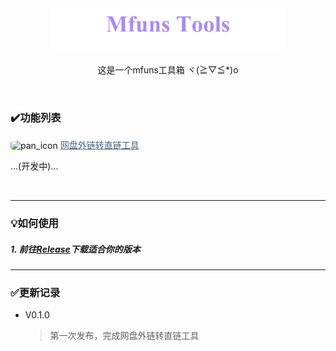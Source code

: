 <div align="center">
    <img src="logo.png" width=75%>
    <p>这是一个mfuns工具箱 ヾ(≧▽≦*)o</p>
</div>
</br>


### ✔️功能列表

<img src="https://pic-oss.mouup.top/pic/2025/01/f27fbbe4aade501268117c96cc504940.png" alt="pan_icon" style="vertical-align: middle;border-radius: 25%;width:25px; height:25px"> 
<a href="plugin/pan_transfer/README.md" style="color: #4a6187">网盘外链转直链工具</a>

<br>
<p>...(开发中)...</p>
<br>


---
### 💡如何使用
##### 1. 前往[Release](https://github.com/imouup/Mfuns_tools/releases)下载适合你的版本




---
### ✅更新记录
* V0.1.0
  > 第一次发布，完成网盘外链转直链工具